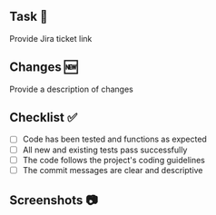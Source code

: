 ## Task 📝

Provide Jira ticket link

## Changes 🆕

Provide a description of changes

## Checklist ✅

- [ ] Code has been tested and functions as expected
- [ ] All new and existing tests pass successfully
- [ ] The code follows the project's coding guidelines
- [ ] The commit messages are clear and descriptive

## Screenshots 📷

<!-- If applicable, add screenshots or GIFs to demonstrate the changes visually. -->
